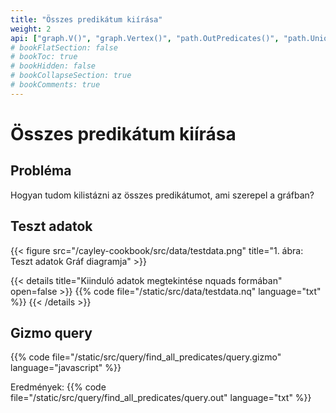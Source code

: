 ```yaml
---
title: "Összes predikátum kiírása"
weight: 2
api: ["graph.V()", "graph.Vertex()", "path.OutPredicates()", "path.Union", "path.InPredicates()", "path.All()"]
# bookFlatSection: false
# bookToc: true
# bookHidden: false
# bookCollapseSection: true
# bookComments: true
---
```


# Összes predikátum kiírása

## Probléma

Hogyan tudom kilistázni az összes predikátumot, ami szerepel a gráfban?

## Teszt adatok
{{< figure src="/cayley-cookbook/src/data/testdata.png" title="1. ábra: Teszt adatok Gráf diagramja" >}}

{{< details title="Kiinduló adatok megtekintése nquads formában" open=false >}}
{{% code file="/static/src/data/testdata.nq" language="txt" %}}
{{< /details >}}

## Gizmo query
{{% code file="/static/src/query/find_all_predicates/query.gizmo" language="javascript" %}}

Eredmények:
{{% code file="/static/src/query/find_all_predicates/query.out" language="txt" %}}


